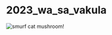 # 2023_wa_sa_vakula

![smurf cat mushroom!](https://www.google.com/url?sa=i&url=https%3A%2F%2Fknowyourmeme.com%2Fmemes%2F%25D1%2588%25D0%25B0%25D0%25B9%25D0%25BB%25D1%2583%25D1%2588%25D0%25B0%25D0%25B9&psig=AOvVaw0CcxdC1AFF1V_i23ZsHA1G&ust=1694246172100000&source=images&cd=vfe&opi=89978449&ved=0CA4QjRxqFwoTCLi0nNLFmoEDFQAAAAAdAAAAABAD)

